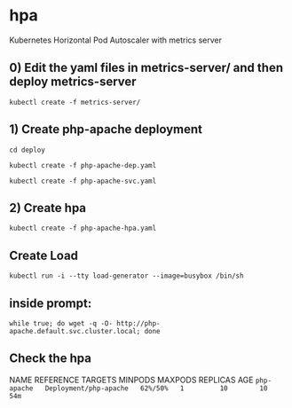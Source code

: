 # hpa
Kubernetes Horizontal Pod Autoscaler with metrics server


## 0) Edit the yaml files in metrics-server/ and then deploy metrics-server
`kubectl create -f metrics-server/`


## 1) Create php-apache deployment 
`cd deploy`

`kubectl create -f php-apache-dep.yaml`

`kubectl create -f php-apache-svc.yaml`


## 2) Create hpa
`kubectl create -f php-apache-hpa.yaml`


## Create Load
`kubectl run -i --tty load-generator --image=busybox /bin/sh`

## inside prompt:
`while true; do wget -q -O- http://php-apache.default.svc.cluster.local; done`


## Check the hpa
NAME         REFERENCE               TARGETS   MINPODS   MAXPODS   REPLICAS   AGE
`php-apache   Deployment/php-apache   62%/50%   1         10        10         54m`
